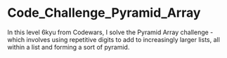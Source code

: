# Code_Challenge_Pyramid_Array
In this level 6kyu from Codewars, I solve the Pyramid Array challenge - which involves using repetitive digits to add to increasingly larger lists, all within a list and forming a sort of pyramid.
